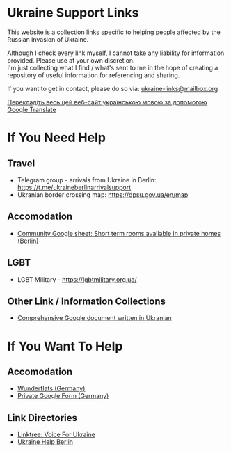 # Ukraine Support Links
This website is a collection links specific to helping people affected by the Russian invasion of Ukraine. 

Although I check every link myself, I cannot take any liability for information provided. Please use at your own discretion.        
I'm just collecting what I find / what's sent to me in the hope of creating a repository of useful information for referencing and sharing.  

If you want to get in contact, please do so via: <a href="mailto:ukraine-links@mailbox.org">ukraine-links@mailbox.org</a>

<a href="http://translate.google.com/translate?js=n&sl=auto&tl=uk&u=https://tillmanjex.github.io/Ukraine-support-links/">Перекладіть весь цей веб-сайт українською мовою за допомогою Google Translate </a>

# If You Need Help
## Travel
- Telegram group - arrivals from Ukraine in Berlin: <a href="https://t.me/ukraineberlinarrivalsupport">https://t.me/ukraineberlinarrivalsupport</a>   
- Ukranian border crossing map: <a href="https://dpsu.gov.ua/en/map">https://dpsu.gov.ua/en/map</a>

## Accomodation
- <a href="https://docs.google.com/spreadsheets/d/1yc4aHGTkGnX3O5_hdvUK36iMGCL60NIr40NlwL4pMYA/edit#gid=0">Community Google sheet: Short term rooms available in private homes (Berlin)</a>

## LGBT
- LGBT Military - <a href="https://lgbtmilitary.org.ua/">https://lgbtmilitary.org.ua/</a>

## Other Link / Information Collections
- <a href="https://docs.google.com/document/d/1ng3-JK_kuwS7CBlLiPEOlf_VoVkiUf-niBxqguRwxWM/edit">Comprehensive Google document written in Ukranian</a>


# If You Want To Help

## Accomodation
- <a href="https://wunderflats.com/page/ukraine/landlords-who-help-en">Wunderflats (Germany)</a>   
- <a href="https://docs.google.com/forms/d/e/1FAIpQLScbNEpZ_wy63lRNiwWR7BXeEoH7VC4ulhI725Qc14JUutjH9Q/viewform">Private Google Form (Germany)</a>

## Link Directories
- <a href="https://linktr.ee/voiceforukraine">Linktree: Voice For Ukraine</a>    
- <a href="https://linktr.ee/ukrainehelpberlin">Ukraine Help Berlin</a>

